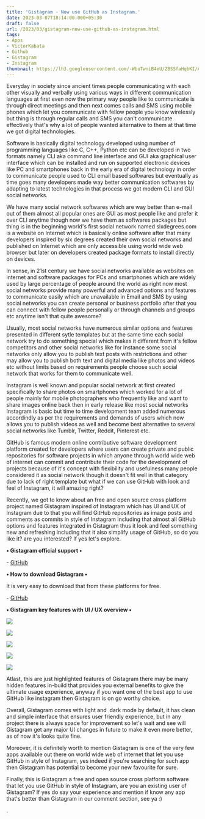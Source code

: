 ```yaml
---
title: 'Gistagram - Now use GitHub as Instagram.'
date: 2023-03-07T18:14:00.000+05:30
draft: false
url: /2023/03/gistagram-now-use-github-as-instagram.html
tags: 
- Apps
- VictorKabata
- Github
- Gistagram
- Instagram
thumbnail: https://lh3.googleusercontent.com/-WbuTwniB4eU/ZBSSfaHqbKI/AAAAAAAAQrI/kRQs-lGoDbYRsf7LmLLAAwuXM5fwNU22ACNcBGAsYHQ/s1600/1679069817749375-0.png
---
```


  

  

Everyday in society since ancient times people communicating with each other visually and verbally using various ways in different communication languages at first even now the primary way people like to communicate is through direct meetings and then next comes calls and SMS using mobile phones which let you communicate with fellow people you know wirelessly but thing is through regular calls and SMS you can't communicate effectively that's why a lot of people wanted alternative to them at that time we got digital technologies.

  

Software is basically digital technology developed using number of programming languages like C, C++, Python etc can be developed in two formats namely CLI aka command line interface and GUI aka graphical user interface which can be installed and run on supported electronic devices like PC and smartphones back in the early era of digital technology in order to communicate people used to CLI email based softwares but eventually as time goes many developers made way better communication softwares by adapting to latest technologies in that process we got modern CLI and GUI social networks.

  

We have many social network softwares which are way better than e-mail out of them almost all popular ones are GUI as most people like and prefer it over CLI anytime though now we have them as softwares packages but thing is in the beginning world's first social network named sixdegrees.com is a website on Internet which is basically online software after that many developers inspired by six degrees created their own social networks and published on Internet which are only accessible using world wide web browser but later on developers created package formats to install directly on devices.

  

In sense, in 21st century we have social networks available as websites on internet and software packages for PCs and smartphones which are widely used by large percentage of people around the world as right now most social networks provide many powerful and advanced options and features to communicate easily which are unavailable in Email and SMS by using social networks you can create personal or business portfolio after that you can connect with fellow people personally or through channels and groups etc anytime isn't that quite awesome?

  

Usually, most social networks have numerous similar options and features presented in different sytle templates but at the same time each social network try to do something special which makes it different from it's fellow competitors and other social networks like for Instance some social networks only allow you to publish text posts with restrictions and other may allow you to publish both text and digital media like photos and videos etc without limits based on requirements people choose such social network that works for them to communicate well.

  

Instagram is well known and popular social network at first created specifically to share photos on smartphones which worked for a lot of people mainly for mobile photographers who frequently like and want to share images online back then in early release like most social networks Instagram is basic but time to time development team added numerous accordindly as per the requirements and demands of users which now allows you to publish videos as well and become best alternative to several social networks like Tumblr, Twitter, Reddit, Pinterest etc.

  

GitHub is famous modern online contributive software development platform created for developers where users can create private and public repositories for software projects in which anyone through world wide web of internet can commit and contribute their code for the development of projects because of it's concept with flexibility and usefulness many people considered it as social network though it doesn't fit well in that category due to lack of right template but what if we can use GitHub with look and feel of Instagram, it will amazing right?

  

Recently, we got to know about an free and open source cross platform project named Gistagram inspired of Instagram which has UI and UX of Instagram due to that you will find GitHub repositories as image posts and comments as commits in style of Instagram including that almost all GitHub options and features integrated in Gistagram thus it look and feel something new and refreshing including that it also simplify usage of GitHub, so do you like it? are you interested? If yes let's explore.

  

**• Gistagram official support •**

\- [GitHub](https://github.com/VictorKabata/Gistagram)

**• How to download Gistagram •**

It is very easy to download that from these platforms for free.

\- [GitHub](https://github.com/VictorKabata/Gistagram)

**• Gistagram key features with UI / UX overview •**

  

 ![](https://lh3.googleusercontent.com/-BXVKRlh3TA4/ZBVKHuE00OI/AAAAAAAAQrg/qk-y7XYS6fsuYZye1YdAK9rz-f2Yizl4QCNcBGAsYHQ/s1600/1679116827328797-0.png) 

 ![](https://lh3.googleusercontent.com/-Pzlb5CTQ3Xk/ZBVKGxD_zyI/AAAAAAAAQrc/zGyGcWgqeEA6ufjzCzcCu39KS5151-xIACNcBGAsYHQ/s1600/1679116823851391-1.png) 

 ![](https://lh3.googleusercontent.com/-VS09LhV07pU/ZBVKFyowQRI/AAAAAAAAQrY/HckHaidCbxExM3j1dSYd8ECwmshM5mXAQCNcBGAsYHQ/s1600/1679116820439488-2.png) 

 ![](https://lh3.googleusercontent.com/-U9A-TJ64RA4/ZBVKFCu_n0I/AAAAAAAAQrU/aQt4PGLtDZsNtio6yiyHdRX_avkfkYW6ACNcBGAsYHQ/s1600/1679116816796279-3.png) 

 ![](https://lh3.googleusercontent.com/-bCulzbjyynE/ZBVKDyUKMbI/AAAAAAAAQrQ/y5DQPOBP6pgkVT7H2r9u6-akzgFI4S8egCNcBGAsYHQ/s1600/1679116812129391-4.png) 

  

Atlast, this are just highlighted features of Gistagram there may be many hidden features in-build that provides you external benefits to give the ultimate usage experience, anyway if you want one of the best app to use GitHub like instagram then Gistagram is on go worthy choice.

  

Overall, Gistagram comes with light and  dark mode by default, it has clean and simple interface that ensures user friendly experience, but in any project there is always space for improvement so let's wait and see will Gistagram get any major UI changes in future to make it even more better, as of now it's looks quite fine.

  

Moreover, it is definitely worth to mention Gistagram is one of the very few apps available out there on world wide web of internet that let you use GitHub in style of Instagram, yes indeed if you're searching for such app then Gistagram has potential to become your new favourite for sure.

  

Finally, this is Gistagram a free and open source cross platform software that let you use GitHub in style of Instagram, are you an existing user of Gistagram? If yes do say your experience and mention if know any app that's better than Gistagram in our comment section, see ya :) 

.